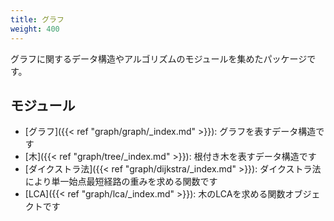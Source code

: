 ```yaml
---
title: グラフ
weight: 400
---
```


グラフに関するデータ構造やアルゴリズムのモジュールを集めたパッケージです。

## モジュール
- [グラフ]({{< ref "graph/graph/_index.md" >}}): グラフを表すデータ構造です
- [木]({{< ref "graph/tree/_index.md" >}}): 根付き木を表すデータ構造です
- [ダイクストラ法]({{< ref "graph/dijkstra/_index.md" >}}): ダイクストラ法により単一始点最短経路の重みを求める関数です
- [LCA]({{< ref "graph/lca/_index.md" >}}): 木のLCAを求める関数オブジェクトです
